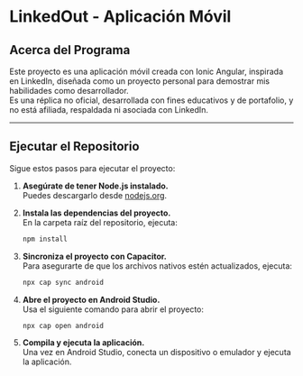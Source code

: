 # LinkedOut - Aplicación Móvil

## Acerca del Programa

Este proyecto es una aplicación móvil creada con Ionic Angular, inspirada en LinkedIn, diseñada como un proyecto personal para demostrar mis habilidades como desarrollador.  
Es una réplica no oficial, desarrollada con fines educativos y de portafolio, y no está afiliada, respaldada ni asociada con LinkedIn.

---

## Ejecutar el Repositorio

Sigue estos pasos para ejecutar el proyecto:

1. **Asegúrate de tener Node.js instalado.**  
   Puedes descargarlo desde [nodejs.org](https://nodejs.org/).  

2. **Instala las dependencias del proyecto.**  
   En la carpeta raíz del repositorio, ejecuta:  
   ```bash
   npm install
   ```
   
3. **Sincroniza el proyecto con Capacitor.**  
   Para asegurarte de que los archivos nativos estén actualizados, ejecuta:  
   ```bash
   npx cap sync android
   ```

4. **Abre el proyecto en Android Studio.**  
   Usa el siguiente comando para abrir el proyecto:  
   ```bash
   npx cap open android
   ```
   
5. **Compila y ejecuta la aplicación.**  
   Una vez en Android Studio, conecta un dispositivo o emulador y ejecuta la aplicación.
